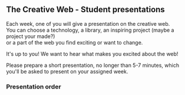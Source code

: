 ## The Creative Web - Student presentations

Each week, one of you will give a presentation on the creative web.
<br>
You can choose a technology, a library, an inspiring project (maybe a project your made?)
<br>
or a part of the web you find exciting or want to change.

It's up to you! We want to hear what makes you excited about the web!

Please prepare a short presentation, no longer than 5-7 minutes, 
which you'll be asked to present on your assigned week.

### Presentation order
